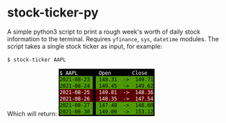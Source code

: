 # stock-ticker-py
A simple python3 script to print a rough week's worth of daily stock information to the terminal.
Requires `yfinance`, `sys`, `datetime` modules.
The script takes a single stock ticker as input, for example:
```
$ stock-ticker AAPL
```
Which will return:
![Example output](images/screenshot.png)
